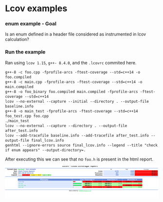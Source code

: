 # Lcov examples

### enum example - Goal

Is an enum defined in a header file considered as instrumented in lcov calculation?

### Run the example

Ran using ``lcov 1.15``, `g++- 8.4.0`, and the `.lcovrc` commited here.

````
g++-8 -c foo.cpp -fprofile-arcs -ftest-coverage --std=c++14 -o foo.compiled
g++-8 -c main.cpp -fprofile-arcs -ftest-coverage --std=c++14 -o main.compiled
g++-8 -o foo_binary foo.compiled main.compiled -fprofile-arcs -ftest-coverage --std=c++14 
lcov --no-external --capture --initial --directory . --output-file baseline.info
g++-8 -o main_test -fprofile-arcs -ftest-coverage --std=c++14 foo_test.cpp foo.cpp
./main_test
lcov --no-external --capture --directory . --output-file after_test.info
lcov --add-tracefile baseline.info --add-tracefile after_test.info --output-file final_lcov.info
genhtml --ignore-errors source final_lcov.info --legend --title "check if enum appears" --output-directory=.

````

After executing this we can see that no `foo.h` is present in the html report.

![report](./enum_report_screen.png)

